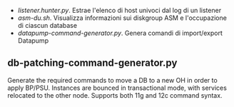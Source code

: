 - *listener.hunter.py*. Estrae l'elenco di host univoci dal log di un listener
- *asm-du.sh*. Visualizza informazioni sui diskgroup ASM e l'occupazione di ciascun database
- *datapump-command-generator.py*. Genera comandi di import/export Datapump

## db-patching-command-generator.py
Generate the required commands to move a DB to a new OH in order to apply BP/PSU. Instances are bounced in transactional mode, with services relocated to the other node. Supports both 11g and 12c command syntax.
